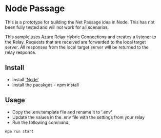 # Node Passage


This is a prototype for building the Net Passage idea in Node. This has not been fully tested and will not work for all scenarios.

This sample uses Azure Relay Hybric Connections and creates a listener to the Relay.
Requests that are received are forwarded to the local target server. All responses from
the local target server will be returned to the relay response.

## Install

- Install ['Node'](https://nodejs.org/en/download/)
- Install the pacakges - npm install 

## Usage

- Copy the .env.template file and rename it to '.env'
- Update the values in the .env file with the settings from your relay
- Run the following command:

`npm run start`